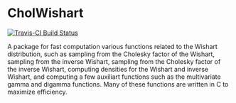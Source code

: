 # CholWishart

[![Travis-CI Build Status](https://travis-ci.org/gzt/CholWishart.svg?branch=master)](https://travis-ci.org/gzt/CholWishart) 

A package for fast computation various functions related to the Wishart distribution, such as sampling from the Cholesky factor of the Wishart, sampling from the inverse Wishart, sampling from the Cholesky factor of the inverse Wishart, computing densities for the Wishart and inverse Wishart, and computing a few auxiliart functions such as the multivariate gamma and digamma functions. Many of these functions are written in C to maximize efficiency.


